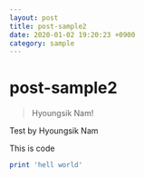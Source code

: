 ```yaml
---
layout: post
title: post-sample2
date: 2020-01-02 19:20:23 +0900
category: sample
---
```

# post-sample2
> Hyoungsik Nam!

Test by Hyoungsik Nam

This is code

```ruby
print 'hell world'
```
